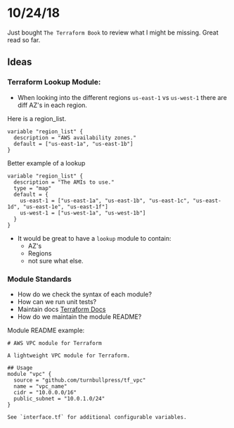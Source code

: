 # 10/24/18

Just bought `The Terraform Book` to review what I might be missing. Great read so far.

## Ideas

### Terraform Lookup Module:

* When looking into the different regions `us-east-1` vs `us-west-1` there are diff AZ's in each region.

Here is a region_list.
```
variable "region_list" {
  description = "AWS availability zones."
  default = ["us-east-1a", "us-east-1b"]
}
```

Better example of a lookup
```
variable "region_list" {
  description = "The AMIs to use."
  type = "map"
  default = {
    us-east-1 = ["us-east-1a", "us-east-1b", "us-east-1c", "us-east-1d", "us-east-1e", "us-east-1f"]
    us-west-1 = ["us-west-1a", "us-west-1b"]
  }
}
```


* It would be great to have a `lookup` module to contain:
  * AZ's
  * Regions
  * not sure what else.


### Module Standards

* How do we check the syntax of each module?
* How can we run unit tests?
* Maintain docs [Terraform Docs](https://github.com/segmentio/terraform-docs)
* How do we maintain the module README?

Module README example:
```
# AWS VPC module for Terraform

A lightweight VPC module for Terraform.

## Usage
module "vpc" {
  source = "github.com/turnbullpress/tf_vpc"
  name = "vpc_name"
  cidr = "10.0.0.0/16"
  public_subnet = "10.0.1.0/24"
}

See `interface.tf` for additional configurable variables.

```
